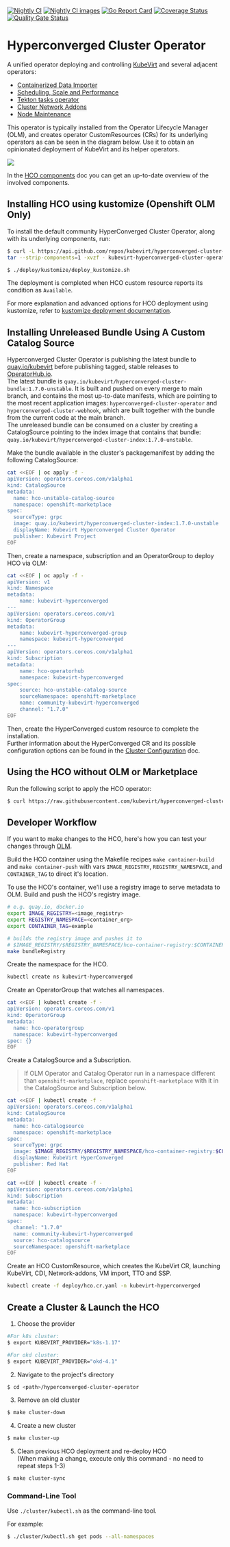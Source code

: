 [![Nightly CI](https://prow.ci.openshift.org/badge.svg?jobs=periodic-ci-kubevirt-hyperconverged-cluster-operator-main-hco-e2e-deploy-nightly-main-aws)](https://prow.ci.openshift.org/job-history/gs/origin-ci-test/logs/periodic-ci-kubevirt-hyperconverged-cluster-operator-main-hco-e2e-deploy-nightly-main-aws)
[![Nightly CI images](https://prow.ci.kubevirt.io/badge.svg?jobs=periodic-hco-push-nightly-build-main)](https://prow.ci.kubevirt.io/job-history/gs/kubevirt-prow/logs/periodic-hco-push-nightly-build-main)
[![Go Report Card](https://goreportcard.com/badge/github.com/kubevirt/hyperconverged-cluster-operator)](https://goreportcard.com/report/github.com/kubevirt/hyperconverged-cluster-operator)
[![Coverage Status](https://coveralls.io/repos/github/kubevirt/hyperconverged-cluster-operator/badge.svg?branch=main&service=github)](https://coveralls.io/github/kubevirt/hyperconverged-cluster-operator?branch=main)
[![Quality Gate Status](https://sonarcloud.io/api/project_badges/measure?project=kubevirt_hyperconverged-cluster-operator&metric=alert_status)](https://sonarcloud.io/dashboard?id=kubevirt_hyperconverged-cluster-operator)

# Hyperconverged Cluster Operator

A unified operator deploying and controlling [KubeVirt](https://github.com/kubevirt/kubevirt) and several adjacent operators:

- [Containerized Data Importer](https://github.com/kubevirt/containerized-data-importer)
- [Scheduling, Scale and Performance](https://github.com/kubevirt/ssp-operator)
- [Tekton tasks operator](https://github.com/kubevirt/tekton-tasks-operator)
- [Cluster Network Addons](https://github.com/kubevirt/cluster-network-addons-operator)
- [Node Maintenance](https://github.com/kubevirt/node-maintenance-operator)

This operator is typically installed from the Operator Lifecycle Manager (OLM),
and creates operator CustomResources (CRs) for its underlying operators as can be seen in the diagram below.
Use it to obtain an opinionated deployment of KubeVirt and its helper operators.

![](images/HCO-design.jpg)

In the [HCO components](docs/hco_components.md) doc you can get an up-to-date overview of the involved components.

## Installing HCO using kustomize (Openshift OLM Only)
To install the default community HyperConverged Cluster Operator, along with its underlying components, run:
```bash
$ curl -L https://api.github.com/repos/kubevirt/hyperconverged-cluster-operator/tarball/main | \
tar --strip-components=1 -xvzf - kubevirt-hyperconverged-cluster-operator-*/deploy/kustomize

$ ./deploy/kustomize/deploy_kustomize.sh
```
The deployment is completed when HCO custom resource reports its condition as `Available`.

For more explanation and advanced options for HCO deployment using kustomize, refer to [kustomize deployment documentation](deploy/kustomize/README.md).

## Installing Unreleased Bundle Using A Custom Catalog Source  

Hyperconverged Cluster Operator is publishing the latest bundle to [quay.io/kubevirt](https://quay.io/repository/kubevirt) 
before publishing tagged, stable releases to [OperatorHub.io](https://operatorhub.io).  
The latest bundle is `quay.io/kubevirt/hyperconverged-cluster-bundle:1.7.0-unstable`. It is built and pushed on every merge to 
main branch, and contains the most up-to-date manifests, which are pointing to the most recent application images: `hyperconverged-cluster-operator` 
and `hyperconverged-cluster-webhook`, which are built together with the bundle from the current code at the main branch.  
The unreleased bundle can be consumed on a cluster by creating a CatalogSource pointing to the index image that contains 
that bundle: `quay.io/kubevirt/hyperconverged-cluster-index:1.7.0-unstable`.

Make the bundle available in the cluster's packagemanifest by adding the following CatalogSource:
```bash
cat <<EOF | oc apply -f -
apiVersion: operators.coreos.com/v1alpha1
kind: CatalogSource
metadata:
  name: hco-unstable-catalog-source
  namespace: openshift-marketplace
spec:
  sourceType: grpc
  image: quay.io/kubevirt/hyperconverged-cluster-index:1.7.0-unstable
  displayName: Kubevirt Hyperconverged Cluster Operator
  publisher: Kubevirt Project
EOF
```
Then, create a namespace, subscription and an OperatorGroup to deploy HCO via OLM:
```bash
cat <<EOF | oc apply -f -
apiVersion: v1
kind: Namespace
metadata:
    name: kubevirt-hyperconverged
---
apiVersion: operators.coreos.com/v1
kind: OperatorGroup
metadata:
    name: kubevirt-hyperconverged-group
    namespace: kubevirt-hyperconverged
---
apiVersion: operators.coreos.com/v1alpha1
kind: Subscription
metadata:
    name: hco-operatorhub
    namespace: kubevirt-hyperconverged
spec:
    source: hco-unstable-catalog-source
    sourceNamespace: openshift-marketplace
    name: community-kubevirt-hyperconverged
    channel: "1.7.0"
EOF
```
Then, create the HyperConverged custom resource to complete the installation.  
Further information about the HyperConverged CR and its possible configuration options can be found 
in the [Cluster Configuration](docs/cluster-configuration.md) doc.
## Using the HCO without OLM or Marketplace

Run the following script to apply the HCO operator:

```bash
$ curl https://raw.githubusercontent.com/kubevirt/hyperconverged-cluster-operator/main/deploy/deploy.sh | bash
```

## Developer Workflow
If you want to make changes to the HCO, here's how you can test your changes
through [OLM](https://github.com/operator-framework/operator-lifecycle-manager/blob/master/doc/install/install.md#installing-olm).

Build the HCO container using the Makefile recipes `make container-build` and
`make container-push` with vars `IMAGE_REGISTRY`, `REGISTRY_NAMESPACE`, and `CONTAINER_TAG`
to direct it's location.

To use the HCO's container, we'll use a registry image to serve metadata to OLM.
Build and push the HCO's registry image.
```bash
# e.g. quay.io, docker.io
export IMAGE_REGISTRY=<image_registry>
export REGISTRY_NAMESPACE=<container_org>
export CONTAINER_TAG=example

# builds the registry image and pushes it to 
# $IMAGE_REGISTRY/$REGISTRY_NAMESPACE/hco-container-registry:$CONTAINER_TAG
make bundleRegistry
```

Create the namespace for the HCO.
```bash
kubectl create ns kubevirt-hyperconverged
```

Create an OperatorGroup that watches all namespaces.
```bash
cat <<EOF | kubectl create -f -
apiVersion: operators.coreos.com/v1
kind: OperatorGroup
metadata:
  name: hco-operatorgroup
  namespace: kubevirt-hyperconverged
spec: {}
EOF
```

Create a CatalogSource and a Subscription.

> If OLM Operator and Catalog Operator run in a namespace different than `openshift-marketplace`, replace `openshift-marketplace` with it in the CatalogSource and Subscription below.

```bash
cat <<EOF | kubectl create -f -
apiVersion: operators.coreos.com/v1alpha1
kind: CatalogSource
metadata:
  name: hco-catalogsource
  namespace: openshift-marketplace
spec:
  sourceType: grpc
  image: $IMAGE_REGISTRY/$REGISTRY_NAMESPACE/hco-container-registry:$CONTAINER_TAG
  displayName: KubeVirt HyperConverged
  publisher: Red Hat
EOF
```

```bash
cat <<EOF | kubectl create -f -
apiVersion: operators.coreos.com/v1alpha1
kind: Subscription
metadata:
  name: hco-subscription
  namespace: kubevirt-hyperconverged
spec:
  channel: "1.7.0"
  name: community-kubevirt-hyperconverged
  source: hco-catalogsource
  sourceNamespace: openshift-marketplace
EOF
```

Create an HCO CustomResource, which creates the KubeVirt CR, launching KubeVirt,
CDI, Network-addons, VM import, TTO and SSP.
```bash
kubectl create -f deploy/hco.cr.yaml -n kubevirt-hyperconverged
```

## Create a Cluster & Launch the HCO
1. Choose the provider
```bash
#For k8s cluster:
$ export KUBEVIRT_PROVIDER="k8s-1.17"
```
```bash
#For okd cluster:
$ export KUBEVIRT_PROVIDER="okd-4.1"
```
2. Navigate to the project's directory
```bash
$ cd <path>/hyperconverged-cluster-operator
```
3. Remove an old cluster
```bash
$ make cluster-down
```
4. Create a new cluster
```bash
$ make cluster-up
```
5. Clean previous HCO deployment and re-deploy HCO \
   (When making a change, execute only this command - no need to repeat steps 1-3)
```bash
$ make cluster-sync
```
### Command-Line Tool
Use `./cluster/kubectl.sh` as the command-line tool.

For example:
```bash
$ ./cluster/kubectl.sh get pods --all-namespaces
```
